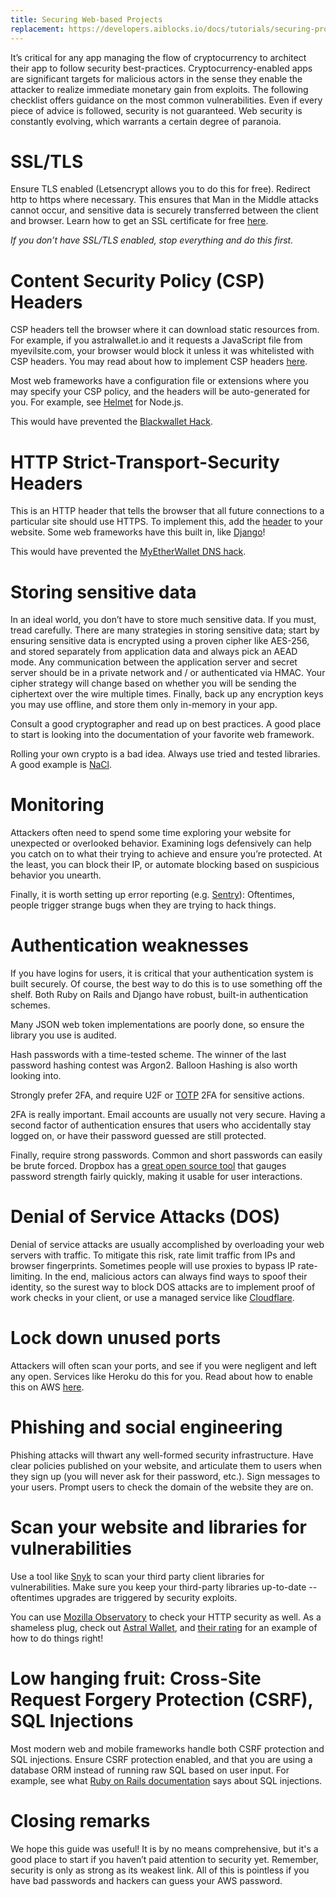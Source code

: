 ```yaml
---
title: Securing Web-based Projects
replacement: https://developers.aiblocks.io/docs/tutorials/securing-projects/
---
```


It’s critical for any app managing the flow of cryptocurrency to architect their app to follow
security best-practices. Cryptocurrency-enabled apps are significant targets for malicious
actors in the sense they enable the attacker to realize immediate monetary gain from exploits.
The following checklist offers guidance on the most common vulnerabilities. Even if every piece
of advice is followed, security is not guaranteed. Web security is constantly evolving, which
warrants a certain degree of paranoia.

# SSL/TLS

Ensure TLS enabled (Letsencrypt allows you to do this for free). Redirect http to https where
necessary. This ensures that Man in the Middle attacks cannot occur, and sensitive data is
securely transferred between the client and browser. Learn how to get an SSL certificate for free
[here](https://letsencrypt.org/getting-started/).

*If you don’t have SSL/TLS enabled, stop everything and do this first.*

# Content Security Policy (CSP) Headers

CSP headers tell the browser where it can download static resources from. For example, if you
astralwallet.io and it requests a JavaScript file from myevilsite.com, your browser would block
it unless it was whitelisted with CSP headers. You may read about how to implement CSP headers
[here](https://developer.mozilla.org/en-US/docs/Web/HTTP/CSP).

Most web frameworks have a configuration file or extensions where you may specify
your CSP policy, and the headers will be auto-generated for you. For example, see
[Helmet](https://www.npmjs.com/package/helmet) for Node.js.

This would have prevented the [Blackwallet
Hack](https://www.ccn.com/yet-another-crypto-wallet-hack-causes-users-lose-400000/).

# HTTP Strict-Transport-Security Headers

This is an HTTP header that tells the browser that all future
connections to a particular site should use HTTPS. To implement this, add the
[header](https://developer.mozilla.org/en-US/docs/Web/HTTP/Headers/Strict-Transport-Security)
to your website. Some web frameworks have this built in, like
[Django](https://docs.djangoproject.com/en/2.0/topics/security/#ssl-https)!

This would have prevented the [MyEtherWallet DNS
hack](https://bitcoinmagazine.com/articles/popular-ether-wallet-mew-hijacked-dns-attack/).


# Storing sensitive data

In an ideal world, you don’t have to store much sensitive data. If you must, tread
carefully. There are many strategies in storing sensitive data; start by ensuring sensitive
data is encrypted using a proven cipher like AES-256, and stored separately from application
data and always pick an AEAD mode. Any communication between the application server and secret
server should be in a private network and / or authenticated via HMAC. Your cipher strategy will
change based on whether you will be sending the ciphertext over the wire multiple times. Finally,
back up any encryption keys you may use offline, and store them only in-memory in your app.

Consult a good cryptographer and read up on best practices. A good place to start is looking
into the documentation of your favorite web framework.

Rolling your own crypto is a bad idea. Always use tried and tested libraries. A good example is
[NaCl](https://en.wikipedia.org/wiki/NaCl_(software)).

# Monitoring
Attackers often need to spend some time exploring your website for unexpected or overlooked
behavior. Examining logs defensively can help you catch on to what their trying to achieve and
ensure you’re protected. At the least, you can block their IP, or automate blocking based on
suspicious behavior you unearth.

Finally, it is worth setting up error reporting (e.g. [Sentry](https://sentry.io/welcome/)):
Oftentimes, people trigger strange bugs when they are trying to hack things.

# Authentication weaknesses

If you have logins for users, it is critical that your authentication system is built securely. Of
course, the best way to do this is to use something off the shelf. Both Ruby on Rails and Django
have robust, built-in authentication schemes.

Many JSON web token implementations are poorly done, so ensure the library you use is audited.

Hash passwords with a time-tested scheme. The winner of the last password hashing contest was
Argon2. Balloon Hashing is also worth looking into.

Strongly prefer 2FA, and require U2F or [TOTP](https://tools.ietf.org/html/rfc6238) 2FA for
sensitive actions.

2FA is really important. Email accounts are usually not very secure. Having a second factor
of authentication ensures that users who accidentally stay logged on, or have their password
guessed are still protected.

Finally, require strong passwords. Common and short passwords
can easily be brute forced. Dropbox has a [great open source
tool](https://blogs.dropbox.com/tech/2012/04/zxcvbn-realistic-password-strength-estimation/)
that gauges password strength fairly quickly, making it usable for user interactions.

# Denial of Service Attacks (DOS)

Denial of service attacks are usually accomplished by overloading your web servers with traffic. To
mitigate this risk, rate limit traffic from IPs and browser fingerprints. Sometimes people will
use proxies to bypass IP rate-limiting. In the end, malicious actors can always find ways to
spoof their identity, so the surest way to block DOS attacks are to implement proof of work checks
in your client, or use a managed service like [Cloudflare](https://www.cloudflare.com/ddos/).

# Lock down unused ports

Attackers will often scan your ports, and see if you were negligent and left any
open. Services like Heroku do this for you. Read about how to enable this on AWS
[here](https://docs.aws.amazon.com/AWSEC2/latest/UserGuide/authorizing-access-to-an-instance.html).

# Phishing and social engineering

Phishing attacks will thwart any well-formed security infrastructure. Have clear policies
published on your website, and articulate them to users when they sign up (you will never ask
for their password, etc.). Sign messages to your users. Prompt users to check the domain of
the website they are on.

# Scan your website and libraries for vulnerabilities

Use a tool like [Snyk](https://snyk.io/) to scan your third party client libraries for
vulnerabilities. Make sure you keep your third-party libraries up-to-date -- oftentimes upgrades
are triggered by security exploits.

You can use [Mozilla Observatory](https://observatory.mozilla.org/) to check your HTTP security
as well. As a shameless plug, check out [Astral Wallet](https://astralwallet.io), and [their
rating](https://observatory.mozilla.org/analyze/astralwallet.io) for an example of how to do
things right!

# Low hanging fruit: Cross-Site Request Forgery Protection (CSRF), SQL Injections

Most modern web and mobile frameworks handle both CSRF protection and SQL
injections. Ensure CSRF protection enabled, and that you are using a database ORM
instead of running raw SQL based on user input. For example, see what [Ruby on Rails
documentation](http://guides.rubyonrails.org/security.html#sql-injection) says about SQL
injections.

# Closing remarks

We hope this guide was useful! It is by no means comprehensive, but it's a good place to start if
you haven’t paid attention to security yet. Remember, security is only as strong as its weakest
link. All of this is pointless if you have bad passwords and hackers can guess your AWS password.
